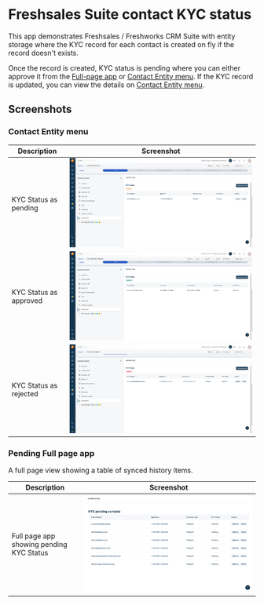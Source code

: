 # Freshsales Suite contact KYC status

This app demonstrates Freshsales / Freshworks CRM Suite with entity storage where the KYC record for each contact is created on fly if the record doesn't exists. 

Once the record is created, KYC status is pending where you can either approve it from the [Full-page app](app/kyc_pending_fullpage_app.html) or [Contact Entity menu](app/contact_entity_menu.html). If the KYC record is updated, you can view the details on [Contact Entity menu](app/contact_entity_menu.html).

## Screenshots

### Contact Entity menu


| Description                  | Screenshot                                                                          |
| ---------------------------- | ----------------------------------------------------------------------------------- |
| KYC Status as pending        | ![Pending KYC status screenshot](screenshots/pending-contact-entity-menu.png)       |
| KYC Status as approved       | ![Approved KYC Status screenshot](screenshots/approved-contact-entity-menu.png)     |
| KYC Status as rejected       | ![Rejected KYC screenshot (scrolled)](screenshots/rejected-contact-entity-menu.png) |

### Pending Full page app

A full page view showing a table of synced history items.

| Description                              | Screenshot                                                              |
| ---------------------------------------- | ----------------------------------------------------------------------- |
| Full page app showing pending KYC Status | ![KYC pending status data table](screenshots/pending-full-page-app.png) |
